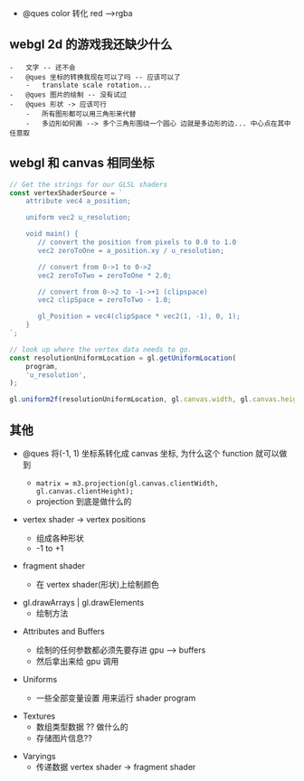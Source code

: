 -   @ques color 转化 red -->rgba

## webgl 2d 的游戏我还缺少什么

    -   文字 -- 还不会
    -   @ques 坐标的转换我现在可以了吗 -- 应该可以了
        -   translate scale rotation...
    -   @ques 图片的绘制 -- 没有试过
    -   @ques 形状 -> 应该可行
        -   所有图形都可以用三角形来代替
        -   多边形如何画 --> 多个三角形围绕一个圆心 边就是多边形的边... 中心点在其中任意取

## webgl 和 canvas 相同坐标

```js
// Get the strings for our GLSL shaders
const vertexShaderSource = `
    attribute vec4 a_position;

    uniform vec2 u_resolution;

    void main() {
       // convert the position from pixels to 0.0 to 1.0
       vec2 zeroToOne = a_position.xy / u_resolution;

       // convert from 0->1 to 0->2
       vec2 zeroToTwo = zeroToOne * 2.0;

       // convert from 0->2 to -1->+1 (clipspace)
       vec2 clipSpace = zeroToTwo - 1.0;

       gl_Position = vec4(clipSpace * vec2(1, -1), 0, 1);
    }
`;

// look up where the vertex data needs to go.
const resolutionUniformLocation = gl.getUniformLocation(
    program,
    'u_resolution',
);

gl.uniform2f(resolutionUniformLocation, gl.canvas.width, gl.canvas.height);
```

## 其他

-   @ques 将(-1, 1) 坐标系转化成 canvas 坐标, 为什么这个 function 就可以做到

    -   `matrix = m3.projection(gl.canvas.clientWidth, gl.canvas.clientHeight);`
    -   projection 到底是做什么的

-   vertex shader -> vertex positions

    -   组成各种形状
    -   -1 to +1

-   fragment shader
    -   在 vertex shader(形状)上绘制颜色

*   gl.drawArrays | gl.drawElements
    -   绘制方法

-   Attributes and Buffers

    -   绘制的任何参数都必须先要存进 gpu --> buffers
    -   然后拿出来给 gpu 调用

-   Uniforms
    -   一些全部变量设置 用来运行 shader program

*   Textures
    -   数组类型数据 ?? 做什么的
    -   存储图片信息??

-   Varyings
    -   传递数据 vertex shader -> fragment shader
